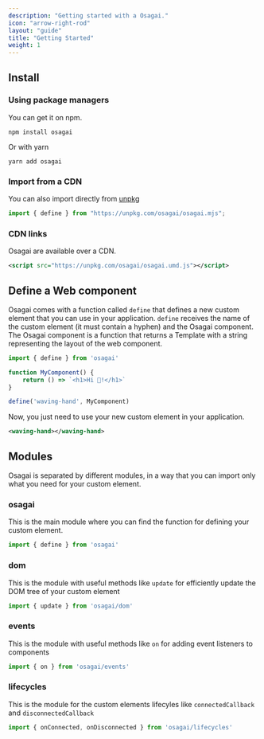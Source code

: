 ```yaml
---
description: "Getting started with a Osagai."
icon: "arrow-right-rod"
layout: "guide"
title: "Getting Started"
weight: 1
---
```


<article id="install">

## Install

### Using package managers
You can get it on npm.

```text/x-sh
npm install osagai
```

Or with yarn

```text/x-sh
yarn add osagai
```

### Import from a CDN

You can also import directly from [unpkg](https://unpkg.com/#/)


```javascript
import { define } from "https://unpkg.com/osagai/osagai.mjs";

```

### CDN links

Osagai are available over a CDN.

```xml
<script src="https://unpkg.com/osagai/osagai.umd.js"></script>
```

</article>

<article id="defineComponent">

## Define a Web component

Osagai comes with a function called `define` that defines a new custom element that you can use in your application.
`define` receives the name of the custom element (it must contain a hyphen) and the Osagai component.
The Osagai component is a function that returns a Template with a string representing the layout of the web component.

```javascript
import { define } from 'osagai'

function MyComponent() {
	return () => `<h1>Hi 👋!</h1>`
}

define('waving-hand', MyComponent)

```

Now, you just need to use your new custom element in your application.

```xml
<waving-hand></waving-hand>
```

</article>

<article id="modules">

## Modules

Osagai is separated by different modules, in a way that you can import only what you need for your custom element.

### osagai

This is the main module where you can find the function for defining your custom element.

```javascript
import { define } from 'osagai'
```

### dom

This is the module with useful methods like `update` for efficiently update the DOM tree of your custom element

```javascript
import { update } from 'osagai/dom'

```

### events

This is the module with useful methods like `on` for adding event listeners to components

```javascript
import { on } from 'osagai/events'
```

### lifecycles

This is the module for the custom elements lifecyles like `connectedCallback` and `disconnectedCallback`

```javascript
import { onConnected, onDisconnected } from 'osagai/lifecycles'
```

</article>
